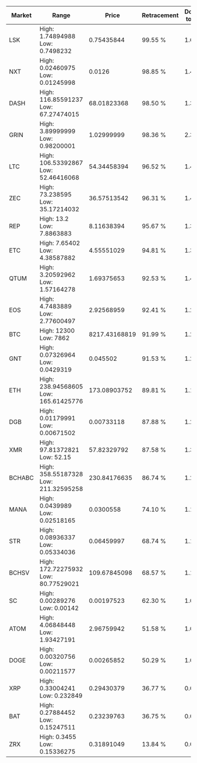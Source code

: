 | Market | Range | Price| Retracement | Doubles to 50% |
| --- | --- | --- | --- | --- |
| LSK | High: 1.74894988<br />Low: 0.7498232 | 0.75435844 | 99.55 % | 1.66 |
| NXT | High: 0.02460975<br />Low: 0.01245998 | 0.0126 | 98.85 % | 1.47 |
| DASH | High: 116.85591237<br />Low: 67.27474015 | 68.01823368 | 98.50 % | 1.35 |
| GRIN | High: 3.89999999<br />Low: 0.98200001 | 1.02999999 | 98.36 % | 2.37 |
| LTC | High: 106.53392867<br />Low: 52.46416068 | 54.34458394 | 96.52 % | 1.46 |
| ZEC | High: 73.238595<br />Low: 35.17214032 | 36.57513542 | 96.31 % | 1.48 |
| REP | High: 13.2<br />Low: 7.8863883 | 8.11638394 | 95.67 % | 1.30 |
| ETC | High: 7.65402<br />Low: 4.38587882 | 4.55551029 | 94.81 % | 1.32 |
| QTUM | High: 3.20592962<br />Low: 1.57164278 | 1.69375653 | 92.53 % | 1.41 |
| EOS | High: 4.7483889<br />Low: 2.77600497 | 2.92568959 | 92.41 % | 1.29 |
| BTC | High: 12300<br />Low: 7862 | 8217.43168819 | 91.99 % | 1.23 |
| GNT | High: 0.07326964<br />Low: 0.0429319 | 0.045502 | 91.53 % | 1.28 |
| ETH | High: 238.94568605<br />Low: 165.61425776 | 173.08903752 | 89.81 % | 1.17 |
| DGB | High: 0.01179991<br />Low: 0.00671502 | 0.00733118 | 87.88 % | 1.26 |
| XMR | High: 97.81372821<br />Low: 52.15 | 57.82329792 | 87.58 % | 1.30 |
| BCHABC | High: 358.55187328<br />Low: 211.32595258 | 230.84176635 | 86.74 % | 1.23 |
| MANA | High: 0.0439989<br />Low: 0.02518165 | 0.0300558 | 74.10 % | 1.15 |
| STR | High: 0.08936337<br />Low: 0.05334036 | 0.06459997 | 68.74 % | 1.10 |
| BCHSV | High: 172.72275932<br />Low: 80.77529021 | 109.67845098 | 68.57 % | 1.16 |
| SC | High: 0.00289276<br />Low: 0.00142 | 0.00197523 | 62.30 % | 1.09 |
| ATOM | High: 4.06848448<br />Low: 1.93427191 | 2.96759942 | 51.58 % | 1.01 |
| DOGE | High: 0.00320756<br />Low: 0.00211577 | 0.00265852 | 50.29 % | 1.00 |
| XRP | High: 0.33004241<br />Low: 0.232849 | 0.29430379 | 36.77 % | 0.00 |
| BAT | High: 0.27884452<br />Low: 0.15247511 | 0.23239763 | 36.75 % | 0.00 |
| ZRX | High: 0.3455<br />Low: 0.15336275 | 0.31891049 | 13.84 % | 0.00 |
